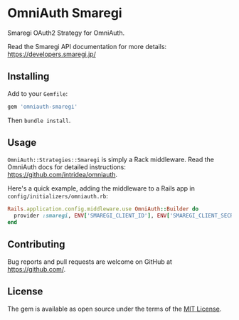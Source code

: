 # OmniAuth Smaregi

Smaregi OAuth2 Strategy for OmniAuth.

Read the Smaregi API documentation for more details: https://developers.smaregi.jp/

## Installing

Add to your `Gemfile`:

```ruby
gem 'omniauth-smaregi'
```

Then `bundle install`.

## Usage

`OmniAuth::Strategies::Smaregi` is simply a Rack middleware. Read the OmniAuth docs for detailed instructions: https://github.com/intridea/omniauth.

Here's a quick example, adding the middleware to a Rails app in `config/initializers/omniauth.rb`:

```ruby
Rails.application.config.middleware.use OmniAuth::Builder do
  provider :smaregi, ENV['SMAREGI_CLIENT_ID'], ENV['SMAREGI_CLIENT_SECRET'], scope: 'openapi'
end
```

## Contributing

Bug reports and pull requests are welcome on GitHub at https://github.com/.


## License

The gem is available as open source under the terms of the [MIT License](http://opensource.org/licenses/MIT).
